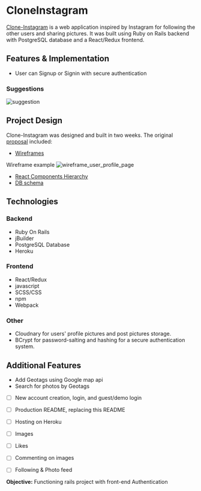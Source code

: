 # CloneInstagram

[Clone-Instagram](https://clone-stagram.herokuapp.com/#/) is a web application inspired by Instagram for following the other users and sharing pictures.
It was built using Ruby on Rails backend with PostgreSQL database and a React/Redux frontend.

## Features & Implementation
* User can Signup or Signin with secure authentication
### Suggestions
![suggestion](https://github.com/JaniceYR/clone_instagram/blob/master/docs/features/suggestion.png)
## Project Design
Clone-Instagram was designed and built in two weeks.
The original [proposal](https://github.com/JaniceYR/clone_instagram/blob/master/docs/README.md) included:
* [Wireframes](https://github.com/JaniceYR/clone_instagram/tree/master/docs/wireframes)

Wireframe example
![wireframe_user_profile_page](https://github.com/JaniceYR/clone_instagram/blob/master/docs/wireframes/user_profile_page.png)
* [React Components Hierarchy](https://github.com/JaniceYR/clone_instagram/blob/master/docs/component-hierarchy.md)
* [DB schema](https://github.com/JaniceYR/clone_instagram/blob/master/docs/schema.md)

## Technologies
### Backend
* Ruby On Rails
* jBuilder
* PostgreSQL Database
* Heroku

### Frontend
* React/Redux
* javascript
* SCSS/CSS
* npm
* Webpack

### Other
* Cloudnary for users' profile pictures and post pictures storage.
* BCrypt for password-salting and hashing for a secure authentication system.

## Additional Features
* Add Geotags using Google map api
* Search for photos by Geotags


- [ ] New account creation, login, and guest/demo login
- [ ] Production README, replacing this README
- [ ] Hosting on Heroku
- [ ] Images
- [ ] Likes
- [ ] Commenting on images
- [ ] Following & Photo feed


**Objective:** Functioning rails project with front-end Authentication
